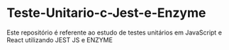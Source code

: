 # Teste-Unitario-c-Jest-e-Enzyme
Este repositório é referente ao estudo de testes unitários em JavaScript e React utilizando JEST JS e ENZYME
